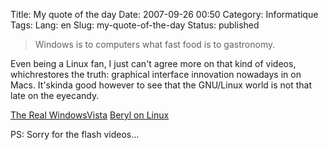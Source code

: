 Title: My quote of the day
Date: 2007-09-26 00:50
Category: Informatique
Tags:
Lang: en
Slug: my-quote-of-the-day
Status: published

<div class="\"hitcitation\"">

> Windows is to computers what fast food is to gastronomy.

</div>

Even being a Linux fan, I just can't agree more on that kind of videos, whichrestores the truth: graphical interface innovation nowadays in on Macs. It'skinda good however to see that the GNU/Linux world is not that late on the eyecandy.

[The Real WindowsVista](http://youtube.com/watch?v=3QdGt3ix2CQ)
[Beryl on Linux](http://youtube.com/watch?v=yw78IIEbzHs)

PS: Sorry for the flash videos...
